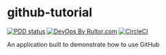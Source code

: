 # github-tutorial
[![PDD status](http://www.0pdd.com/svg?name=yegor256/0pdd)](http://www.0pdd.com/p?name=yegor256/0pdd)
[![DevOps By Rultor.com](http://www.rultor.com/b/ammaratef45/github-tutorial)](http://www.rultor.com/p/ammaratef45/github-tutorial)
[![CircleCI](https://circleci.com/gh/ammaratef45/github-tutorial/tree/master.svg?style=svg)](https://circleci.com/gh/ammaratef45/github-tutorial/tree/master)

An application built to demonstrate how to use GitHub

